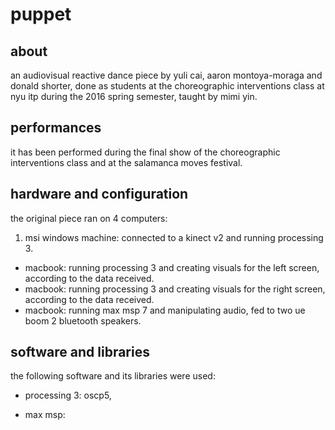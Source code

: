 # puppet

## about

an audiovisual reactive dance piece by yuli cai, aaron montoya-moraga and donald shorter, done as students at the choreographic interventions class at nyu itp during the 2016 spring semester, taught by mimi yin.

## performances

it has been performed during the final show of the choreographic interventions class and at the salamanca moves festival.

## hardware and configuration

the original piece ran on 4 computers:

1. msi windows machine: connected to a kinect v2 and running processing 3.
* macbook: running processing 3 and creating visuals for the left screen, according to the data received.
* macbook: running processing 3 and creating visuals for the right screen, according to the data received.
* macbook: running max msp 7 and manipulating audio, fed to two ue boom 2 bluetooth speakers.

## software and libraries

the following software and its libraries were used:

* processing 3: oscp5,

* max msp:
